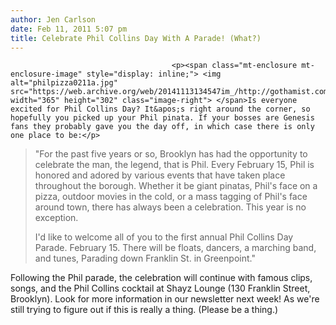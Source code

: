 ```yaml
---
author: Jen Carlson
date: Feb 11, 2011 5:07 pm
title: Celebrate Phil Collins Day With A Parade! (What?)
---
```


	
										<p><span class="mt-enclosure mt-enclosure-image" style="display: inline;"> <img alt="philpizza0211a.jpg" src="https://web.archive.org/web/20141113134547im_/http://gothamist.com/attachments/arts_jen/philpizza0211a.jpg" width="365" height="302" class="image-right"> </span>Is everyone excited for Phil Collins Day? It&apos;s right around the corner, so hopefully you picked up your Phil pinata. If your bosses are Genesis fans they probably gave you the day off, in which case there is only one place to be:</p>

<blockquote>&quot;For the past five years or so, Brooklyn has had the opportunity to celebrate the man, the legend, that is Phil. Every February 15, Phil is honored and adored by various events that have taken place throughout the borough. Whether it be giant pinatas, Phil&apos;s face on a pizza, outdoor movies in the cold, or a mass tagging of Phil&apos;s face around town, there has always been a celebration. This year is no exception. 

<p>I&apos;d like to welcome all of you to the first annual Phil Collins Day Parade. February 15. There will be floats, dancers, a marching band, and tunes, Parading down Franklin St. in Greenpoint.&quot;</p></blockquote> <p></p>

<p>Following the Phil parade, the celebration will continue with famous clips, songs, and the Phil Collins cocktail at Shayz Lounge (130 Franklin Street, Brooklyn). Look for more information in our newsletter next week! As we&apos;re still trying to figure out if this is really a thing. (Please be a thing.)</p>					
										
									
				